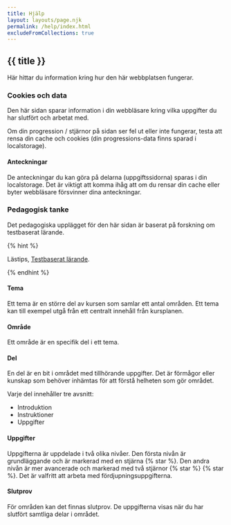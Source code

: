 ```yaml
---
title: Hjälp
layout: layouts/page.njk
permalink: /help/index.html
excludeFromCollections: true
---
```


## {{ title }}

Här hittar du information kring hur den här webbplatsen fungerar.

### Cookies och data

Den här sidan sparar information i din webbläsare kring vilka uppgifter du har slutfört och arbetat med.

Om din progression / stjärnor på sidan ser fel ut eller inte fungerar, testa att rensa din cache och cookies (din progressions-data finns sparad i localstorage).

#### Anteckningar

De anteckningar du kan göra på delarna (uppgiftssidorna) sparas i din localstorage. Det är viktigt att komma ihåg att om du rensar din cache eller byter webbläsare försvinner dina anteckningar.

### Pedagogisk tanke

Det pedagogiska upplägget för den här sidan är baserat på forskning om testbaserat lärande.

{% hint %}

Lästips, [Testbaserat lärande](https://www.nok.se/titlar/akademisk-psykologi2/testbaserat-larande/).

{% endhint %}

#### Tema

Ett tema är en större del av kursen som samlar ett antal områden. Ett tema kan  till exempel utgå från ett centralt innehåll från kursplanen.

#### Område

Ett område är en specifik del i ett tema.
#### Del

En del är en bit i området med tillhörande uppgifter. Det är förmågor eller kunskap som behöver inhämtas för att förstå helheten som gör området.

Varje del innehåller tre avsnitt:

- Introduktion
- Instruktioner
- Uppgifter

#### Uppgifter

Uppgifterna är uppdelade i två olika nivåer. Den första nivån är grundläggande och är markerad med en stjärna {% star %}. Den andra nivån är mer avancerade och markerad med två stjärnor {% star %} {% star %}. Det är valfritt att arbeta med fördjupningsuppgifterna.

#### Slutprov

För områden kan det finnas slutprov. De uppgifterna visas när du har slutfört samtliga delar i området.